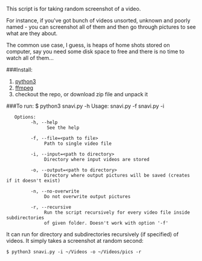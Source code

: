 This script is for taking random screenshot of a video.

For instance, if you've got bunch of videos unsorted, unknown and poorly named -
you can screenshot all of them and then go through pictures to see what are they about.

The common use case, I guess, is heaps of home shots stored on computer,
say you need some disk space to free and there is no time to watch all of them...

###Install:
1. [python3](https://www.python.org)
1. [ffmpeg](https://ffmpeg.org/)
1. checkout the repo, or download zip file and unpack it

###To run:
    $ python3 snavi.py -h
       Usage:  snavi.py -f <file>
               snavi.py -i <inputfolder>

       Options:
             -h, --help
                   See the help

             -f, --file=<path to file>
                  Path to single video file

             -i, --input=<path to directory>
                  Directory where input videos are stored

             -o, --output=<path to directory>
                  Directory where output pictures will be saved (creates if it doesn't exist)

             -n, --no-overwrite
                  Do not overwrite output pictures

             -r, --recursive
                  Run the script recursively for every video file inside subdirectories
                  of given folder. Doesn't work with option '-f'

It can run for directory and subdirectories recursively (if specified) of videos.
It simply takes a screenshot at random second:

    $ python3 snavi.py -i ~/Videos -o ~/Videos/pics -r
